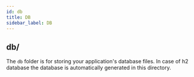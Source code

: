 ```yaml
---
id: db
title: DB
sidebar_label: DB
---
```


## db/

The `db` folder is for storing your application's database files. In case of h2 database the database is automatically generated in this directory. 

